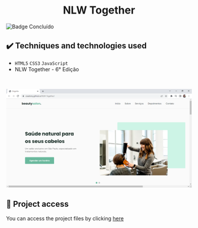 <h1 align="center">NLW Together</h1>
 
 ![Badge Concluído](https://camo.githubusercontent.com/459f141bd5e24c179a0e2dd49691e290ed5c5d4b4cb97767daee7cfaf6e31121/687474703a2f2f696d672e736869656c64732e696f2f7374617469632f76313f6c6162656c3d535441545553266d6573736167653d434f4e434c5549444f26636f6c6f723d475245454e267374796c653d666f722d7468652d6261646765)
 
 ## ✔️ Techniques and technologies used

- ``HTML5`` ``CSS3`` ``JavaScript`` 
- NLW Together - 6° Edição

<br>

<p align="center">
 <img src="assets/beautysalon.png" width="550" alt="Image project">
</p>

## 📁 Project access
You can access the project files by clicking [here](https://github.com/Coastony/NLW-Setup)

